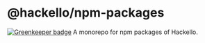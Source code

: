 # @hackello/npm-packages

[![Greenkeeper badge](https://badges.greenkeeper.io/hackello/npm-packages.svg)](https://greenkeeper.io/)
A monorepo for npm packages of Hackello.
